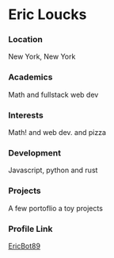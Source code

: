 # Eric Loucks
### Location

New York, New York

### Academics

Math and fullstack web dev

### Interests

Math! and web dev. and pizza

### Development

Javascript, python and rust

### Projects

A few portoflio a toy projects

### Profile Link

[EricBot89](https://github.com/EricBot89)
